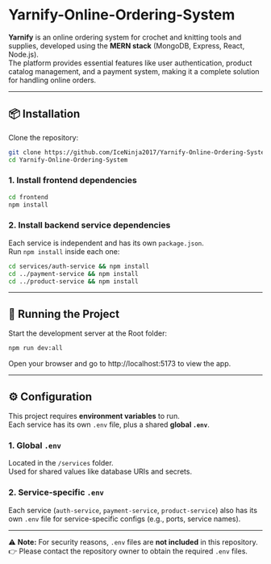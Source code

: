 # Yarnify-Online-Ordering-System

**Yarnify** is an online ordering system for crochet and knitting tools and supplies, developed using the **MERN stack** (MongoDB, Express, React, Node.js).  
The platform provides essential features like user authentication, product catalog management, and a payment system, making it a complete solution for handling online orders.


---

## 📦 Installation  

Clone the repository:  

```bash
git clone https://github.com/IceNinja2017/Yarnify-Online-Ordering-System.git
cd Yarnify-Online-Ordering-System
```

### 1. Install frontend dependencies
```bash
cd frontend
npm install
```

### 2. Install backend service dependencies
Each service is independent and has its own `package.json`.  
Run `npm install` inside each one:  

```bash
cd services/auth-service && npm install
cd ../payment-service && npm install
cd ../product-service && npm install
```

---

## 🚀 Running the Project
Start the development server at the Root folder:
```bash
npm run dev:all
```

Open your browser and go to http://localhost:5173 to view the app.

---

## ⚙️ Configuration  

This project requires **environment variables** to run.  
Each service has its own `.env` file, plus a shared **global `.env`**.  

### 1. Global `.env`
Located in the `/services` folder.  
Used for shared values like database URIs and secrets.  

### 2. Service-specific `.env`
Each service (`auth-service`, `payment-service`, `product-service`) also has its own `.env` file for service-specific configs (e.g., ports, service names).  

---

⚠️ **Note:** For security reasons, `.env` files are **not included** in this repository.  
👉 Please contact the repository owner to obtain the required `.env` files.
